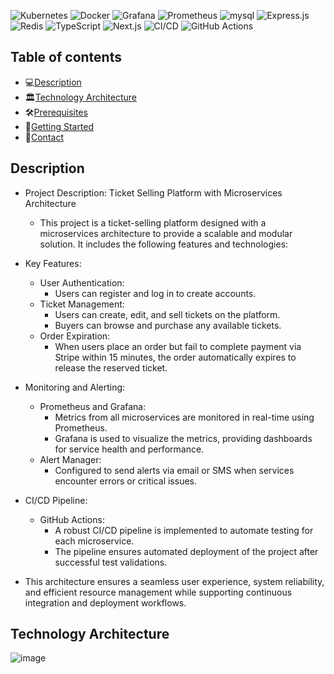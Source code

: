 ![Kubernetes](https://img.shields.io/badge/kubernetes-%23326ce5.svg?style=for-the-badge&logo=kubernetes&logoColor=white)
![Docker](https://img.shields.io/badge/docker-%230db7ed.svg?style=for-the-badge&logo=docker&logoColor=white)
<img src="https://img.shields.io/badge/Grafana-F46800?logo=grafana&logoColor=fff&style=for-the-badge" alt="Grafana">
<img src="https://img.shields.io/badge/Prometheus-E6522C?logo=prometheus&logoColor=fff&style=for-the-badge" alt="Prometheus">
<img src="https://img.shields.io/badge/MongoDB-47A248?logo=mongodb&logoColor=fff&style=for-the-badge" alt="mysql"> 
<img src="https://img.shields.io/badge/Express.js-404D59?logo=express&logoColor=fff&style=for-the-badge" alt="Express.js">
<img src="https://img.shields.io/badge/Redis-DC382D?logo=redis&logoColor=fff&style=for-the-badge" alt="Redis">
<img src="https://img.shields.io/badge/TypeScript-007ACC?logo=typescript&logoColor=fff&style=for-the-badge" alt="TypeScript">
<img src="https://img.shields.io/badge/Next.js-000000?logo=next.js&logoColor=fff&style=for-the-badge" alt="Next.js">
<img src="https://img.shields.io/badge/CI%2FCD-4285F4?logo=google&logoColor=fff&style=for-the-badge" alt="CI/CD">
<img src="https://img.shields.io/badge/GitHub%20Actions-2088FF?logo=githubactions&logoColor=fff&style=for-the-badge" alt="GitHub Actions">

## Table of contents
* 💻[Description](#Description)
* 🏛️[Technology Architecture](#architecture-diagram)
* 🛠️[Prerequisites](#prerequisites)
* 🚀[Getting Started](#getting-started)  
* 📧[Contact](#contact)

## Description
- Project Description: Ticket Selling Platform with Microservices Architecture

   - This project is a ticket-selling platform designed with a microservices architecture to provide a scalable and modular solution. It includes the following features and technologies:

- Key Features:
  - User Authentication:
     - Users can register and log in to create accounts.
  - Ticket Management:
      - Users can create, edit, and sell tickets on the platform.
      - Buyers can browse and purchase any available tickets.
  - Order Expiration:
      - When users place an order but fail to complete payment via Stripe within 15 minutes, the order automatically expires to release the reserved ticket.
- Monitoring and Alerting:
    - Prometheus and Grafana:
        - Metrics from all microservices are monitored in real-time using Prometheus.
        - Grafana is used to visualize the metrics, providing dashboards for service health and performance.
    - Alert Manager:
        - Configured to send alerts via email or SMS when services encounter errors or critical issues.
- CI/CD Pipeline:
  - GitHub Actions:
      - A robust CI/CD pipeline is implemented to automate testing for each microservice.
      - The pipeline ensures automated deployment of the project after successful test validations.
- This architecture ensures a seamless user experience, system reliability, and efficient resource management while supporting continuous integration and deployment workflows.
## Technology Architecture
![image](https://github.com/user-attachments/assets/647c1fb9-3e23-4b3a-bd4a-56f3a0b65163)
